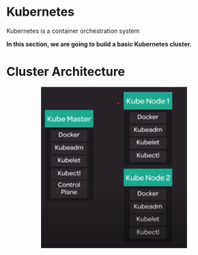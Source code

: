 # Kubernetes
Kubernetes is a container orchestration system

**In this section, we are going to build a basic Kubernetes cluster.**

# Cluster Architecture
<p align=center>
<img src='./images/cluster-architecture.png' alt='Cluster Architecture'/>
</p>
